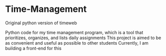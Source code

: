 # Time-Management

Original python version of timeweb

Python code for my time management program, which is a tool that prioritizes, organizes, and lists daily assignments
This project is aimed to be as convenient and useful as possible to other students
Currently, I am building a front-end for this
